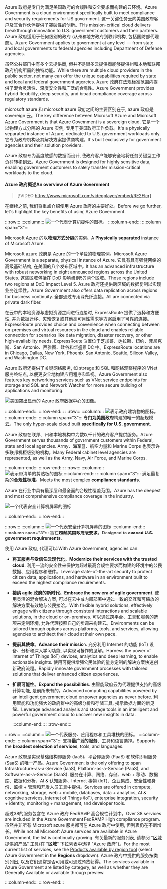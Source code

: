 <span data-ttu-id="3c1e3-101">Azure 政府是专门为满足美国政府的合规性和安全要求而构建的云环境。</span><span class="sxs-lookup"><span data-stu-id="3c1e3-101">Azure Government is a cloud environment specifically built to meet compliance and security requirements for US government.</span></span> <span data-ttu-id="3c1e3-102">这一关键任务云向美国政府客户及其合作伙伴提供了突破性的创新。</span><span class="sxs-lookup"><span data-stu-id="3c1e3-102">This mission-critical cloud delivers  breakthrough innovation to U.S. government customers and their partners.</span></span> <span data-ttu-id="3c1e3-103">Azure 政府适用于任何级别的政府 (从州和地方政府到联邦机构, 包括国防部代理商)。</span><span class="sxs-lookup"><span data-stu-id="3c1e3-103">Azure Government applies to government at any level — from state and local governments to federal agencies including Department of Defense agencies.</span></span> 

<span data-ttu-id="3c1e3-104">虽然公共部门中有多个云提供商, 但并不是很多云提供商能够提供州和本地和联邦政府机构所需的独特功能。</span><span class="sxs-lookup"><span data-stu-id="3c1e3-104">While there are multiple cloud providers in the public sector, not many can offer the unique capabilities required by state and local and federal government agencies.</span></span> <span data-ttu-id="3c1e3-105">Azure 政府在法规标准范围内提供了混合灵活性、深度安全性和广泛的合规性。</span><span class="sxs-lookup"><span data-stu-id="3c1e3-105">Azure Government provides hybrid flexibility, deep security, and broad compliance coverage across regulatory standards.</span></span>

<span data-ttu-id="3c1e3-106">microsoft azure 和 microsoft azure 政府之间的主要区别在于, azure 政府是 sovereign 云。</span><span class="sxs-lookup"><span data-stu-id="3c1e3-106">The key difference between Microsoft Azure and Microsoft Azure Government is that Azure Government is a sovereign cloud.</span></span> <span data-ttu-id="3c1e3-107">它是一个以物理方式分隔的 Azure 实例, 专用于美国政府工作负载。</span><span class="sxs-lookup"><span data-stu-id="3c1e3-107">It's a physically separated instance of Azure, dedicated to U.S. government workloads only.</span></span> <span data-ttu-id="3c1e3-108">它专为政府机构及其解决方案提供商构建。</span><span class="sxs-lookup"><span data-stu-id="3c1e3-108">It's built exclusively for government agencies and their solution providers.</span></span>

<span data-ttu-id="3c1e3-109">Azure 政府专为高度敏感的数据而设计, 使政府客户能够安全地将任务关键型工作负荷转移到云。</span><span class="sxs-lookup"><span data-stu-id="3c1e3-109">Azure Government is designed for highly sensitive data, enabling government customers to safely transfer mission-critical workloads to the cloud.</span></span>

#### <a name="an-overview-of-azure-government"></a><span data-ttu-id="3c1e3-110">Azure 政府概述</span><span class="sxs-lookup"><span data-stu-id="3c1e3-110">An overview of Azure Government</span></span>

> [!VIDEO https://www.microsoft.com/videoplayer/embed/RE2FIcr]

<!-- What is Azure Government video from YouTube >
> [!VIDEO https://www.youtube.com/embed/_WcyWeARD2Y]
-->

<!-- Azure Friday video
> [!VIDEO https://www.youtube.com/embed/xHnTWkKo9tc]
-->

<span data-ttu-id="3c1e3-111">在继续之前, 我们将重点介绍使用 Azure 政府的主要好处。</span><span class="sxs-lookup"><span data-stu-id="3c1e3-111">Before we go further, let's highlight the key benefits of using Azure Government.</span></span>

:::row:::
  :::column:::
    ![一个代表计算机硬件的图标。](../media/separation-icon.png)
  :::column-end:::
    :::column span="3":::

<span data-ttu-id="3c1e3-113">Microsoft Azure 的以**物理方式分隔**的实例。</span><span class="sxs-lookup"><span data-stu-id="3c1e3-113">A **Physically separated** instance of Microsoft Azure.</span></span>

<span data-ttu-id="3c1e3-114">Microsoft azure 政府是 Azure 的一个单独的物理实例。</span><span class="sxs-lookup"><span data-stu-id="3c1e3-114">Microsoft Azure Government is a separate, physical instance of Azure.</span></span> <span data-ttu-id="3c1e3-115">它具有具有强健网络的高级基础结构, 在美国的八个发布区域中。</span><span class="sxs-lookup"><span data-stu-id="3c1e3-115">It has an advanced infrastructure with robust networking in eight announced regions across the United States.</span></span> <span data-ttu-id="3c1e3-116">这些区域包括在 DoD 影响级别5的两个区域。</span><span class="sxs-lookup"><span data-stu-id="3c1e3-116">Those regions include two regions at DoD Impact Level 5.</span></span> <span data-ttu-id="3c1e3-117">Azure 政府还提供跨区域的数据复制以实现业务连续性。</span><span class="sxs-lookup"><span data-stu-id="3c1e3-117">Azure Government also offers data replication across regions for business continuity.</span></span> <span data-ttu-id="3c1e3-118">全部通过专用深光纤连接。</span><span class="sxs-lookup"><span data-stu-id="3c1e3-118">All are connected via private dark fiber.</span></span>
 
 <span data-ttu-id="3c1e3-119">在云中的本地资源与虚拟资源之间进行连接时, ExpressRoute 提供了选择和方便性, 并为数据迁移、灾难恢复或其他高可用性需求等方案启用了可靠的连接。</span><span class="sxs-lookup"><span data-stu-id="3c1e3-119">ExpressRoute provides choice and convenience when connecting between on-premises and virtual resources in the cloud and enables reliable connection for scenarios like data migration, disaster recovery, or other high-availability needs.</span></span> <span data-ttu-id="3c1e3-120">ExpressRoute 位置位于芝加哥、达拉斯、纽约、菲尼克斯、San Antonio、西雅图、硅谷和华盛顿 DC 中。</span><span class="sxs-lookup"><span data-stu-id="3c1e3-120">ExpressRoute locations are in Chicago, Dallas, New York, Phoenix, San Antonio, Seattle, Silicon Valley, and Washington DC.</span></span>

<span data-ttu-id="3c1e3-121">Azure 政府还提供了关键网络服务, 如 storage 和 SQL 和网络观察程序的 VNet 服务终结点, 以便更安全地构建应用程序和监视。</span><span class="sxs-lookup"><span data-stu-id="3c1e3-121">Azure Government also features key networking services such as VNet service endpoints for storage and SQL and Network Watcher for more secure building of applications and monitoring.</span></span> 


![美国突出显示的 Azure 政府数据中心的图像。](../media/sovereign-cloud-map-small.png)


  :::column-end:::
:::row-end:::
:::row:::
  :::column:::
    ![表示政府建筑物的图标。](../media/gov-icon.png)
  :::column-end:::
    :::column span="3":::
<span data-ttu-id="3c1e3-124">**专门为美国政府**构建的唯一的超规模云。</span><span class="sxs-lookup"><span data-stu-id="3c1e3-124">The only hyper-scale cloud built **specifically for U.S. government**.</span></span>

<span data-ttu-id="3c1e3-125">Azure 政府在联邦、州和本地机构中为数以千计的政府客户提供服务。</span><span class="sxs-lookup"><span data-stu-id="3c1e3-125">Azure Government serves thousands of government customers within Federal, state and local agencies.</span></span> <span data-ttu-id="3c1e3-126">Army、海军蓝、航空力量和 Marine Corps 也表示许多联邦机柜级别的机构。</span><span class="sxs-lookup"><span data-stu-id="3c1e3-126">Many Federal cabinet level agencies are represented, as well as the Army, Navy, Air Force, and Marine Corps.</span></span>

  :::column-end:::
:::row-end:::
:::row:::
  :::column:::
    ![表示带清单的剪贴板的图标](../media/clipboard-icon.png)
  :::column-end:::
    :::column span="3":::
<span data-ttu-id="3c1e3-128">满足最复杂的**合规性标准**。</span><span class="sxs-lookup"><span data-stu-id="3c1e3-128">Meets the most complex **compliance standards**.</span></span>

<span data-ttu-id="3c1e3-129">Azure 在行业中具有最深层和最全面的合规性覆盖范围。</span><span class="sxs-lookup"><span data-stu-id="3c1e3-129">Azure has the deepest and most comprehensive compliance coverage in the industry.</span></span> 

![一个代表安全计算机屏幕的图标](../media/compliance-matrix.png)


  :::column-end:::
:::row-end:::

:::row:::
  :::column:::
    ![一个代表安全计算机屏幕的图标](../media/secure-screen-icon.png)
  :::column-end:::
    :::column span="3":::
<span data-ttu-id="3c1e3-132">旨在**超越美国政府版要求**。</span><span class="sxs-lookup"><span data-stu-id="3c1e3-132">Designed to **exceed U.S. government requirements**.</span></span>

<span data-ttu-id="3c1e3-133">使用 Azure 政府, 代理可以:</span><span class="sxs-lookup"><span data-stu-id="3c1e3-133">With Azure Government, agencies can:</span></span>
- <span data-ttu-id="3c1e3-134">**将其服务与受信任云现代化**。</span><span class="sxs-lookup"><span data-stu-id="3c1e3-134">**Modernize their services with the trusted cloud**.</span></span> <span data-ttu-id="3c1e3-135">利用一流的安全性来保护为超过最高合规性要求而构建的环境中的公民数据、应用程序和硬件。</span><span class="sxs-lookup"><span data-stu-id="3c1e3-135">Leverage state-of-the-art security to protect citizen data, applications, and hardware in an environment built to exceed the highest compliance requirements.</span></span>
- <span data-ttu-id="3c1e3-136">**接纳 agile 政府的新时代**。</span><span class="sxs-lookup"><span data-stu-id="3c1e3-136">**Embrace the new era of agile government**.</span></span> <span data-ttu-id="3c1e3-137">使用灵活的混合解决方案, 可以在云中或内部部署中通过一致的交互和可缩放的解决方案有效地与公民接洽。</span><span class="sxs-lookup"><span data-stu-id="3c1e3-137">With flexible hybrid solutions, effectively engage with citizens through consistent interactions and scalable solutions, in the cloud or on-premises.</span></span> <span data-ttu-id="3c1e3-138">可以通过跨平台、工具和服务的选项来定制环境, 允许代理按照自己的步调来构建云。</span><span class="sxs-lookup"><span data-stu-id="3c1e3-138">Environments can be tailored through options across platforms, tools, and services, allowing agencies to architect their cloud at their own pace.</span></span>
- <span data-ttu-id="3c1e3-139">**提前其使命**。</span><span class="sxs-lookup"><span data-stu-id="3c1e3-139">**Advance their mission**.</span></span> <span data-ttu-id="3c1e3-140">充分利用 Internet 的功能 (IoT) 设备、分析和深入学习功能, 以实现可操作的见解。</span><span class="sxs-lookup"><span data-stu-id="3c1e3-140">Harness the power of Internet of Things (IoT) devices, analytics and deep learning, to enable actionable insights.</span></span> <span data-ttu-id="3c1e3-141">使用可提供增强公民体验的量身定制的解决方案快速创新政府流程。</span><span class="sxs-lookup"><span data-stu-id="3c1e3-141">Rapidly innovate government processes with tailored solutions that deliver enhanced citizen experiences.</span></span>
- <span data-ttu-id="3c1e3-142">**扩展可能性**。</span><span class="sxs-lookup"><span data-stu-id="3c1e3-142">**Expand the possibilities**.</span></span> <span data-ttu-id="3c1e3-143">由智能政府云为代理提供支持的高级计算功能, 是前所未有的。</span><span class="sxs-lookup"><span data-stu-id="3c1e3-143">Advanced computing capabilities powered by an intelligent government cloud empower agencies as never before.</span></span> <span data-ttu-id="3c1e3-144">利用智能和功能强大的政府群中的高级分析和存储工具, 揭示数据方面的新见解。</span><span class="sxs-lookup"><span data-stu-id="3c1e3-144">Leverage advanced analysis and storage tools in an intelligent and powerful government cloud to uncover new insights in data.</span></span>


  :::column-end:::
:::row-end:::

:::row:::
  :::column:::
    ![一个代表服务、应用程序和工具堆栈的图标。](../media/block-icon.png)
  :::column-end:::
    :::column span="3":::
<span data-ttu-id="3c1e3-146">支持**最广泛的服务**、工具和语言选择。</span><span class="sxs-lookup"><span data-stu-id="3c1e3-146">Supports the **broadest selection of services**, tools, and languages.</span></span>

<span data-ttu-id="3c1e3-147">Azure 政府是实现基础结构即服务 (IaaS)、平台即服务 (PaaS) 和软件即用服务 (SaaS) 的唯一产品。</span><span class="sxs-lookup"><span data-stu-id="3c1e3-147">Azure Government is the only offering to span Infrastructure-as-a-Service (IaaS), Platform-as-a-Service (PaaS), and Software-as-a-Service (SaaS).</span></span> <span data-ttu-id="3c1e3-148">服务在计算、网络、存储、web + 移动、数据库、数据和分析、AI & 认知服务、Internet 事物 (IoT)、企业集成、安全性和身份、监控 + 管理和开发人员工具中提供。</span><span class="sxs-lookup"><span data-stu-id="3c1e3-148">Services are offered in compute, networking, storage, web + mobile, databases, data + analytics, AI & cognitive services, Internet of Things (IoT), enterprise integration, security + identity, monitoring + management, and developer tools.</span></span>

<span data-ttu-id="3c1e3-149">超过38的服务包含在 Azure 政府 FedRAMP 高合规性计划中。</span><span class="sxs-lookup"><span data-stu-id="3c1e3-149">Over 38 services are included in the Azure Government FedRAMP High compliance program.</span></span>
<span data-ttu-id="3c1e3-150">虽然并非所有 Microsoft azure 服务都可在 Azure 政府中使用, 但列表仍在不断增长。</span><span class="sxs-lookup"><span data-stu-id="3c1e3-150">While not all Microsoft Azure services are available in Azure Government, the list is continually growing.</span></span> <span data-ttu-id="3c1e3-151">有关最新的服务列表, 请参阅 "[区域提供的产品" 工具](https://azure.microsoft.com/en-us/global-infrastructure/services/)(在 "**区域**" 下拉列表中选择 "Azure 政府")。</span><span class="sxs-lookup"><span data-stu-id="3c1e3-151">For the most current list of services, see the [Products available by region tool](https://azure.microsoft.com/en-us/global-infrastructure/services/) (select Azure Government in the **Regions** dropdown).</span></span> <span data-ttu-id="3c1e3-152">Azure 政府中提供的服务按类别列出, 以及它们通常是否可用或可通过预览获得。</span><span class="sxs-lookup"><span data-stu-id="3c1e3-152">The services available in Azure Government are listed by category, as well as whether they are Generally Available or available through preview.</span></span> 

  :::column-end:::
:::row-end:::

